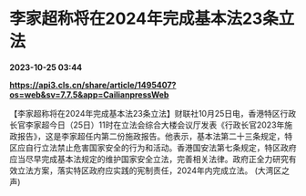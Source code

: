 # 李家超称将在2024年完成基本法23条立法

**2023-10-25 03:44**

**https://api3.cls.cn/share/article/1495407?os=web&sv=7.7.5&app=CailianpressWeb**

【李家超称将在2024年完成基本法23条立法】财联社10月25日电，香港特区行政长官李家超今日（25日）11时在立法会综合大楼会议厅发表《行政长官2023年施政报告》，这是李家超任内第二份施政报告。他表示，基本法第二十三条规定，特区应自行立法禁止危害国家安全的行为和活动。香港国安法第七条规定，特区政府应当尽早完成基本法规定的维护国家安全立法，完善相关法律。政府正全力研究有效立法方案，落实特区政府应实践的宪制责任，2024年内完成立法。 (大湾区之声)